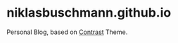 niklasbuschmann.github.io
=========================

Personal Blog, based on [Contrast](https://github.com/niklasbuschmann/contrast) Theme.
